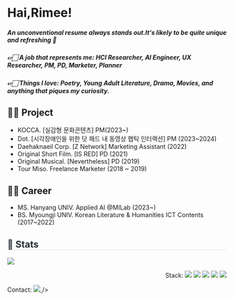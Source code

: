 # Hai,Rimee!
##### An unconventional resume always stands out.It's likely to be quite unique and refreshing 💙
##### 👉🏻 A job that represents me: HCI Researcher, AI Engineer, UX Researcher, PM, PD, Marketer, Planner
##### 👉🏻 Things I love: Poetry, Young Adult Literature, Drama, Movies, and anything that piques my curiosity.

## 🤚🏻 Project
- KOCCA. [실감형 문화콘텐츠] PM(2023~)
- Dot. [시각장애인을 위한 닷 패드 내 동영상 햅틱 인터랙션] PM (2023~2024)
- Daehaknaeil Corp. [Z Network] Marketing Assistant (2022)
- Original Short Film. [IS RED] PD (2021)
- Original Musical. [Nevertheless] PD (2019)
- Tour Miso. Freelance Marketer (2018 ~ 2019)


## 🤚🏻 Career
- MS. Hanyang UNIV. Applied AI @MILab (2023~)
- BS. Myoungji UNIV. Korean Literature & Humanities ICT Contents (2017~2022)


   
</div> 
    <div style="text-align: left;">  </div> 
    </div>
    <div style="text-align: left;"> 
    <h2 style="border-bottom: 1px solid #d8dee4; color: #282d33;"> 🏅 Stats </h2> <div style="text-align: left;"> <img src="https://github-readme-stats.vercel.app/api?username=hairimee&bg_color=180,ffffff,00000000&title_color=8bb7fd&text_color=8bb7fd"
   <div style="text-align: right;">
       <div style="margin: ; text-align: right;" "text-align: right;"> <p> Stack: <img src="https://img.shields.io/badge/Github-181717?style=flat-square&logo=Github&logoColor=white">
             <img src="https://img.shields.io/badge/Matlab-0076a8?style=flat-square&logo=Matlab&logoColor=white">
             <img src="https://img.shields.io/badge/Python-3776AB?style=flat-square&logo=Python&logoColor=white">
             <img src="https://img.shields.io/badge/Notion-000000?style=flat-square&logo=Notion&logoColor=white">
             <img src="https://img.shields.io/badge/PyTorch-EE4C2C?style=flat-square&logo=PyTorch&logoColor=white">
             <br/></div>
       </div>
       <div style="text-align: left;">
       <div style="text-align: left;"> <p> Contact: <a href=mailto:haelim@hanyang.ac.kr> <img src="https://img.shields.io/badge/Gmail-EA4335?style=flat-     square&logo=Gmail&logoColor=white&link=mailto:haelim@hanyang.ac.kr"> </a>
      />
 </div>
